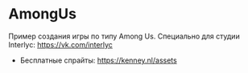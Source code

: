 # AmongUs
Пример создания игры по типу Among Us.
Специально для студии Interlyc: https://vk.com/interlyc

- Бесплатные спрайты: https://kenney.nl/assets
